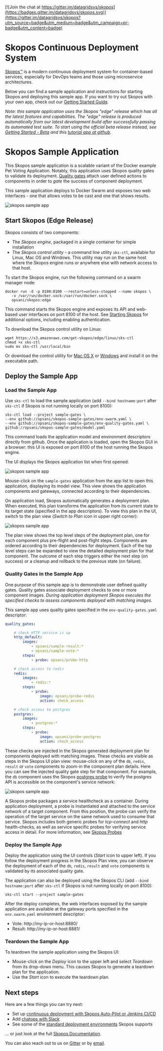 [![Join the chat at https://gitter.im/datagridsys/skopos](https://badges.gitter.im/datagridsys/skopos.svg)](https://gitter.im/datagridsys/skopos?utm_source=badge&utm_medium=badge&utm_campaign=pr-badge&utm_content=badge)

Skopos Continuous Deployment System
==========================
[Skopos™](http://opsani.com/skopos/) is a modern continuous deployment system for container-based services, especially for DevOps teams and those using microservice architectures.

Below you can find a sample application and instructions for starting Skopos and deploying this sample app.  If you want to try out Skopos with your own app, check out our [Getting Started Guide](http://doc.opsani.com/skopos/edge/README/).

_Note: this sample application uses the Skopos "edge" release which has all the latest features and capabilities. The "edge" release is produced automatically from our latest development build after successfully passing its automated test suite. To start using the official beta release instead, see [Getting Started - Beta](http://doc.opsani.com/skopos/stable/README/) and this [tutorial app at github](https://github.com/opsani/skopos-sample-app)._

Skopos Sample Application
==========================
This Skopos sample application is a scalable variant of the Docker example Pet Voting Application.  Notably, this application uses Skopos quality gates to validate its deployment.  [Quality gates](http://doc.opsani.com/skopos/edge/QUALITY-GATES/) attach user defined actions to components in order to *gate* the success of component deployment.

This sample application deploys to Docker Swarm and exposes two web interfaces - one that allows votes to be cast and one that shows results.

![skopos sample app](images/skopos-sample-gates.png)

## Start Skopos (Edge Release)
Skopos consists of two components:

* The _Skopos engine_, packaged in a single container for simple installation
* The _Skopos control utility_ - a command line utility `sks-ctl`, available for Linux, Mac OS and Windows. This utility may run on the same host where the Skopos engine runs or anywhere else with network access to that host.

To start the Skopos engine, run the following command on a swarm manager node:

```
docker run -d -p 8100:8100 --restart=unless-stopped --name skopos \
   -v /var/run/docker.sock:/var/run/docker.sock \
   opsani/skopos:edge
```

This command starts the Skopos engine and exposes its API and web-based user interfaces on port 8100 of the host. See [Starting Skopos](http://doc.opsani.com/skopos/edge/README/) for additional options, including enabling authentication.

To download the Skopos control utility on Linux:

```
wget https://s3.amazonaws.com/get-skopos/edge/linux/sks-ctl
chmod +x sks-ctl
sudo mv sks-ctl /usr/local/bin
```

Or download the control utility for [Mac OS X](https://s3.amazonaws.com/get-skopos/edge/darwin/sks-ctl) or [Windows](https://s3.amazonaws.com/get-skopos/egde/windows/sks-ctl.exe) and install it on the executable path.

## Deploy the Sample App

### Load the Sample App
Use `sks-ctl` to load the sample application (add `--bind hostname:port` after `sks-ctl` if Skopos is not running locally on port 8100):

```
sks-ctl load --project sample-gates \
--env github://opsani/skopos-sample-gates/env-swarm.yaml \
--env github://opsani/skopos-sample-gates/env-quality-gates.yaml \
github://opsani/skopos-sample-gates/model.yaml
```

This command loads the application model and environment descriptors directly from github.  Once the application is loaded, open the Skopos GUI in a browser:  this UI is exposed on port 8100 of the host running the Skopos engine.

The UI displays the Skopos application list when first opened:

![skopos sample app](images/app-list.png)

Mouse-click on the `sample-gates` application from the app list to open this application, displaying its model view.  This view shows the application components and gateways, connected according to their dependencies.

On application load, Skopos automatically generates a deployment plan.  When executed, this plan transforms the application from its current state to its target state (specified in the app descriptors).  To view this plan in the UI, switch to the plan view (*Switch to Plan* icon in upper right corner):

![skopos sample app](images/plan-view.png)

The plan view shows the top level steps of the deployment plan, one for each component plus pre-flight and post-flight steps.  Components are ordered according to their dependencies for deployment.  Each of the top level steps can be expanded to view the detailed deployment plan for that component.  The outcome of each step triggers either the next step (on success) or a cleanup and rollback to the previous state (on failure).

### Quality Gates in the Sample App
One purpose of this sample app is to demonstrate user defined quality gates.  Quality gates associate deployment checks to one or more component images.  *During application deployment Skopos executes the specified checks to assess components deployed with matching images.*  

This sample app uses quality gates specified in the `env-quality-gates.yaml` descriptor:

```yaml
quality_gates:

    # check HTTP service is up
    http_default:
        images:
            - opsani/sample-result:*
            - opsani/sample-vote:*
        steps:
            - probe: opsani/probe-http

    # check access to redis
    redis:
        images:
            - redis:*
        steps:
            - probe:
                image: opsani/probe-redis
                action: check_access

    # check access to postgres
    postgres:
        images:
            - postgres:*
        steps:
            - probe:
                image: opsani/probe-postgres
                action: check_access
```

These checks are injected in the Skopos generated deployment plan for components deployed with matching images.  These checks are visible as steps in the Skopos UI plan view:  mouse-click on any of the `db`, `redis`, `result` or `vote` components to zoom-in the component plan details.  Here you can see the injected quality gate step for that component.  For example, the `db` component uses the Skopos [postgres probe](https://github.com/opsani/probe-postgres) to verify the postgres API is accessible on the component's service network:

![skopos sample app](images/db-plan-details.png)

A Skopos probe packages a service healthcheck as a container.  During application deployment, a probe is instantiated and attached to the service network of a target component.  From this position, the probe can verify the operation of the target service on the same network used to consume that service.  Skopos includes both generic probes for *tcp-connect* and *http* health-checks, as well as service specific probes for verifying service access in detail.  For more information, see [Skopos Probes](http://doc.opsani.com/skopos/edge/PROBES/)

### Deploy the Sample App

Deploy the application using the UI controls (*Start* icon to upper left).  If you follow the deployment progress in the Skopos Plan view, you can observe the deployment of each of the `db`, `redis`, `result` and `vote` components is validated by its associated quality gate.

The application can also be deployed using the Skopos CLI (add `--bind hostname:port` after `sks-ctl` if Skopos is not running locally on port 8100):

```
sks-ctl start --project sample-gates
```

After the deploy completes, the web interfaces exposed by the sample application are available at the gateway ports specified in the `env.swarm.yaml` environment descriptor:

* Vote: http://my-ip-or-host:8880/
* Result: http://my-ip-or-host:8881/

### Teardown the Sample App
To teardown the sample application using the Skopos UI:

* Mouse-click on the *Deploy* icon to the upper left and select *Teardown* from its drop-down menu.  This causes Skopos to generate a teardown plan for the application.
* Use the *Start* icon to execute the teardown plan.

## Next steps

Here are a few things you can try next:

- Set up [continuous deployment with Skopos Auto-Pilot or Jenkins CI/CD](http://doc.opsani.com/skopos/edge/CICD/)
- Add [chatops with Slack](http://doc.opsani.com/skopos/edge/CHATOPS/)
- See some of the [standard deployment environments](http://doc.opsani.com/skopos/edge/TED-GUIDE/#standard-target-environment-files) Skopos supports

... or just look at the full [Skopos Documentation](http://doc.opsani.com/skopos/edge/).

You can also reach out to us on [Gitter](https://gitter.im/opsani/skopos) or by [email](mailto:support@opsani.com).
